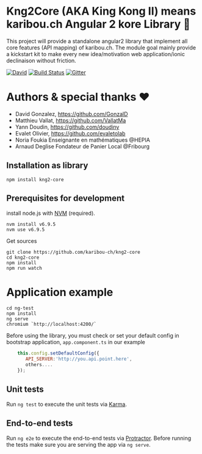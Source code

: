 # Kng2Core (AKA King Kong II) means karibou.ch Angular 2 kore Library :rocket:
This project will provide a standalone angular2 library that implement all core features (API mapping) of karibou.ch. 
The module goal mainly provide a kickstart kit to make every new idea/motivation web application/ionic declinaison without friction.

[![David](https://img.shields.io/david/karibou-ch/kng2-core.svg?style=flat)](https://david-dm.org/karibou-ch/kng2-core)
[![Build Status](https://travis-ci.org/karibou-ch/kng2-core.svg?branch=master)](https://travis-ci.org/karibou-ch/kng2-core)
[![Gitter](https://badges.gitter.im/karibou-ch/kng2-core.svg)](https://gitter.im/karibou-ch/kng2-core?utm_source=badge&utm_medium=badge&utm_campaign=pr-badge)

# Authors & special thanks :heart:

- David Gonzalez, https://github.com/GonzalD
- Matthieu Vallat, https://github.com/VallatMa 
- Yann Doudin, https://github.com/doudiny 
- Evalet Olivier, https://github.com/evaletolab
- Noria Foukia Enseignante en mathématiques @HEPIA 
- Arnaud Deglise Fondateur de Panier Local @Fribourg

## Installation as library
    npm install kng2-core

## Prerequisites for development 
install node.js with [NVM](https://github.com/creationix/nvm) (required). 

    nvm install v6.9.5
    nvm use v6.9.5

Get sources

    git clone https://github.com/karibou-ch/kng2-core
    cd kng2-core
    npm install
    npm run watch
    
# Application example
    cd ng-test
    npm install
    ng serve
    chromium `http://localhost:4200/`

Before using the library, you must check or set your default config in bootstrap application, `app.component.ts` in our example
```javascript
    this.config.setDefaultConfig({
       API_SERVER:'http://you.api.point.here',
       others....
    });
```




## Unit tests

Run `ng test` to execute the unit tests via [Karma](https://karma-runner.github.io).

## End-to-end tests

Run `ng e2e` to execute the end-to-end tests via [Protractor](http://www.protractortest.org/).
Before running the tests make sure you are serving the app via `ng serve`.

